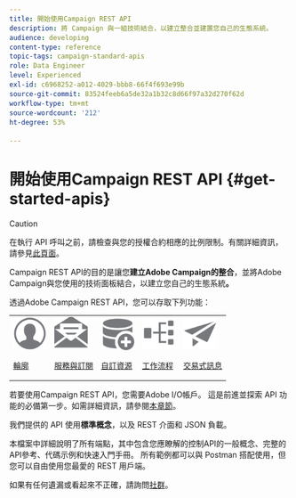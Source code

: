 ```yaml
---
title: 開始使用Campaign REST API
description: 將 Campaign 與一組技術結合，以建立整合並建置您自己的生態系統。
audience: developing
content-type: reference
topic-tags: campaign-standard-apis
role: Data Engineer
level: Experienced
exl-id: c6968252-a012-4029-bbb8-66f4f693e99b
source-git-commit: 83524feeb6a5de32a1b32c8d66f97a32d270f62d
workflow-type: tm+mt
source-wordcount: '212'
ht-degree: 53%

---
```


# 開始使用Campaign REST API {#get-started-apis}

>[!CAUTION]
>
>在執行 API 呼叫之前，請檢查與您的授權合約相應的比例限制。有關詳細資訊，請參見[此頁面](https://helpx.adobe.com/tw/legal/product-descriptions/campaign-standard.html#ITInfrastructureResourcesbyActiveProfilesTiers)。

Campaign REST API的目的是讓您&#x200B;**建立Adobe Campaign的整合**，並將Adobe Campaign與您使用的技術面板結合，以建立您自己的生態系統&#x200B;**。**

透過Adobe Campaign REST API，您可以存取下列功能：

<table><tr>
 <td valign="top"><a href="retrieving-profiles.md"><img width="60px" alt="條件" src="assets/icon_profile.svg"/></a><p><a href="retrieving-profiles.md">輪廓</a></p></td>
<td valign="top"><a href="creating-a-service.md"><img width="60px" alt="條件" src="assets/icon_services.svg"/></a><p><a href="creating-a-service.md">服務與訂閱</a></p></td>
<td valign="top"><a href="interacting-with-custom-resources.md"><img width="60px" alt="條件" src="assets/icon_customresources.svg"/></a><p><a href="interacting-with-custom-resources.md">自訂資源</a></p></td>
<td valign="top"><a href="controlling-a-workflow.md"><img width="60px" alt="條件" src="assets/icon_workflows.svg"/></a><p><a href="controlling-a-workflow.md">工作流程</a></p></td>
<td valign="top"><a href="managing-transactional-messages.md"><img width="60px" alt="條件" src="assets/icon_transactionalmessage.svg"/></a><p><a href="managing-transactional-messages.md">交易式訊息</a></p></td>
</tr></table>

若要使用Campaign REST API，您需要Adobe I/O帳戶。 這是前進並探索 API 功能的必備第一步。如需詳細資訊，請參閱[本章節](setting-up-api-access.md)。

我們提供的 API 使用&#x200B;**標準概念**，以及 REST 介面和 JSON 負載。

本檔案中詳細說明了所有端點，其中包含您應瞭解的控制API的一般概念、完整的API參考、代碼示例和快速入門手冊。 所有範例都可以與 Postman 搭配使用，但您可以自由使用您最愛的 REST 用戶端。

如果有任何遺漏或看起來不正確，請詢問[社群](https://experienceleaguecommunities.adobe.com/t5/adobe-campaign-standard/ct-p/adobe-campaign-standard-community)。
